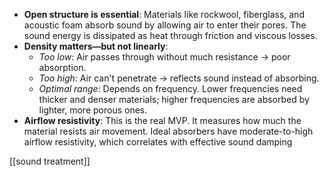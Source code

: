 - **Open structure is essential**: Materials like rockwool, fiberglass, and acoustic foam absorb sound by allowing air to enter their pores. The sound energy is dissipated as heat through friction and viscous losses.
- **Density matters—but not linearly**:
    - _Too low_: Air passes through without much resistance → poor absorption.
    - _Too high_: Air can't penetrate → reflects sound instead of absorbing.
    - _Optimal range_: Depends on frequency. Lower frequencies need thicker and denser materials; higher frequencies are absorbed by lighter, more porous ones.
- **Airflow resistivity**: This is the real MVP. It measures how much the material resists air movement. Ideal absorbers have moderate-to-high airflow resistivity, which correlates with effective sound damping

[[sound treatment]]
